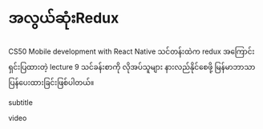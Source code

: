 # အလွယ်ဆုံးRedux 

CS50 Mobile development with React Native သင်တန်းထဲက redux အကြောင်းရှင်းပြထားတဲ့ lecture 9 သင်ခန်းစာကို လိုအပ်သူများ နားလည်နိုင်စေဖို့  မြန်မာဘာသာပြန်ပေးထားခြင်းဖြစ်ပါတယ်။

subtitle

video

[subtitle]: ./lecture9-720p-en.ass
[video]: https://learning.edx.org/course/course-v1:HarvardX+CS50M+Mobile/block-v1:HarvardX+CS50M+Mobile+type@sequential+block@06c01955b31e4f1db2428033bd0da542/block-v1:HarvardX+CS50M+Mobile+type@vertical+block@959462919727463ba8eaa3793d8e75fb

